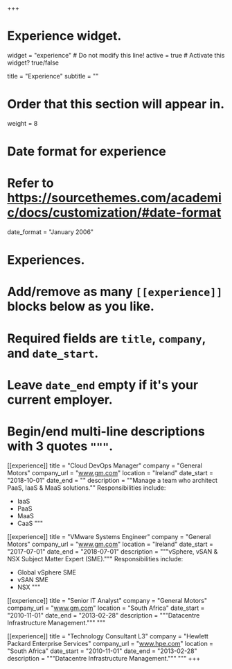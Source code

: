 +++
# Experience widget.
widget = "experience"  # Do not modify this line!
active = true  # Activate this widget? true/false

title = "Experience"
subtitle = ""

# Order that this section will appear in.
weight = 8

# Date format for experience
#   Refer to https://sourcethemes.com/academic/docs/customization/#date-format
date_format = "January 2006"

# Experiences.
#   Add/remove as many `[[experience]]` blocks below as you like.
#   Required fields are `title`, `company`, and `date_start`.
#   Leave `date_end` empty if it's your current employer.
#   Begin/end multi-line descriptions with 3 quotes `"""`.
[[experience]]
  title = "Cloud DevOps Manager"
  company = "General Motors"
  company_url = "www.gm.com"
  location = "Ireland"
  date_start = "2018-10-01"
  date_end = ""
  description = ""Manage a team who architect PaaS, IaaS & MaaS solutions.""
  Responsibilities include:
  
  * IaaS
  * PaaS
  * MaaS
  * CaaS
  """

[[experience]]
  title = "VMware Systems Engineer"
  company = "General Motors"
  company_url = "www.gm.com"
  location = "Ireland"
  date_start = "2017-07-01"
  date_end = "2018-07-01"
  description = """vSphere, vSAN & NSX Subject Matter Expert (SME)."""
  Responsibilities include:
  
  * Global vSphere SME
  * vSAN SME
  * NSX
  """
  
[[experience]]
  title = "Senior IT Analyst"
  company = "General Motors"
  company_url = "www.gm.com"
  location = "South Africa"
  date_start = "2010-11-01"
  date_end = "2013-02-28"
  description = """Datacentre Infrastructure Management."""
  """
  
[[experience]]
  title = "Technology Consultant L3"
  company = "Hewlett Packard Enterprise Services"
  company_url = "www.hpe.com"
  location = "South Africa"
  date_start = "2010-11-01"
  date_end = "2013-02-28"
  description = """Datacentre Infrastructure Management."""
  """
+++
